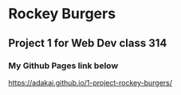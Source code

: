 # Rockey Burgers

## Project 1 for Web Dev class 314

### My Github Pages link below

https://adakai.github.io/1-project-rockey-burgers/

